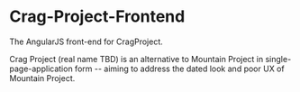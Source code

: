 Crag-Project-Frontend
=====================

The AngularJS front-end for CragProject.

Crag Project (real name TBD) is an alternative to Mountain Project in single-page-application form -- aiming to address the dated look and poor UX of Mountain Project.
